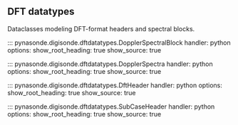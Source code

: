 ## DFT datatypes

Dataclasses modeling DFT-format headers and spectral blocks.

::: pynasonde.digisonde.dftdatatypes.DopplerSpectralBlock
    handler: python
    options:
        show_root_heading: true
        show_source: true

::: pynasonde.digisonde.dftdatatypes.DopplerSpectra
    handler: python
    options:
        show_root_heading: true
        show_source: true

::: pynasonde.digisonde.dftdatatypes.DftHeader
    handler: python
    options:
        show_root_heading: true
        show_source: true

::: pynasonde.digisonde.dftdatatypes.SubCaseHeader
    handler: python
    options:
        show_root_heading: true
        show_source: true